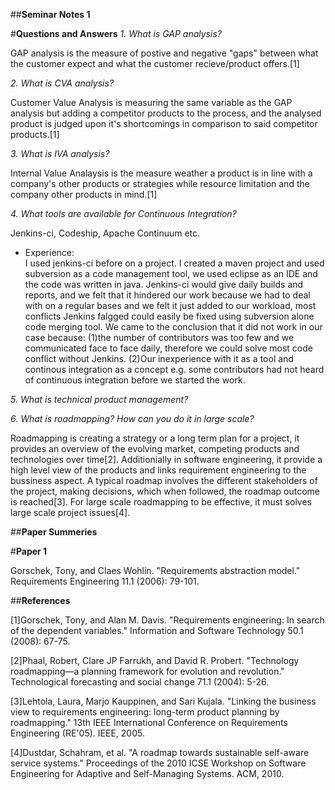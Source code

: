 ##**Seminar Notes 1**

#**Questions and Answers**
*1. What is GAP analysis?* </br>

GAP analysis is the measure of postive and negative "gaps" between what the customer expect and what the customer recieve/product offers.[1]

*2. What is CVA analysis?* </br>

Customer Value Analysis is measuring the same variable as the GAP analysis but adding a competitor products to the process, and the analysed product is judged upon it's shortcomings in comparison to said competitor products.[1]

*3. What is IVA analysis?* </br>

Internal Value Analaysis is the measure weather a product is in line with a company's other products or strategies while resource limitation and the company other products in mind.[1]

*4. What tools are available for Continuous Integration?* </br>

Jenkins-ci, Codeship, Apache Continuum etc.
  * Experience:  </br>
  I used jenkins-ci before on a project. I created a maven project and used subversion as a code management tool, we used eclipse as an IDE and the code was written in java. Jenkins-ci would give daily builds and reports, and we felt that it hindered our work because we had to deal with on a regular bases and we felt it just added to our workload, most conflicts Jenkins falgged could easily be fixed using subversion alone code merging tool. We came to the conclusion that it did not work in our case because: 
  (1)the number of contributors was too few and we communicated face to face daily, therefore we could solve most code conflict without Jenkins.
  (2)Our inexperience with it as a tool and continous integration as a concept e.g. some contributors had not heard of continuous integration before we started the work. 
  
*5. What is technical product management?*</br>

*6. What is roadmapping? How can you do it in large scale?*</br>

Roadmapping is creating a strategy or a long term plan for a project, it provides an overview of the evolving market, competing products and technologies over time[2]. Additionially in software engineering, it provide a high level view of the products and links requirement engineering to the bussiness aspect. A typical roadmap involves the different stakeholders of the project, making decisions, which when followed, the roadmap outcome is reached[3]. For large scale roadmapping to be effective, it must solves large scale project issues[4]. 

##**Paper Summeries**

#**Paper 1**</br>

Gorschek, Tony, and Claes Wohlin. "Requirements abstraction model." Requirements Engineering 11.1 (2006): 79-101.</br>


##**References**

[1]Gorschek, Tony, and Alan M. Davis. "Requirements engineering: In search of the dependent variables." Information and Software Technology 50.1 (2008): 67-75.</br>

[2]Phaal, Robert, Clare JP Farrukh, and David R. Probert. "Technology roadmapping—a planning framework for evolution and revolution." Technological forecasting and social change 71.1 (2004): 5-26.</br>

[3]Lehtola, Laura, Marjo Kauppinen, and Sari Kujala. "Linking the business view to requirements engineering: long-term product planning by roadmapping." 13th IEEE International Conference on Requirements Engineering (RE'05). IEEE, 2005.</br>

[4]Dustdar, Schahram, et al. "A roadmap towards sustainable self-aware service systems." Proceedings of the 2010 ICSE Workshop on Software Engineering for Adaptive and Self-Managing Systems. ACM, 2010.
